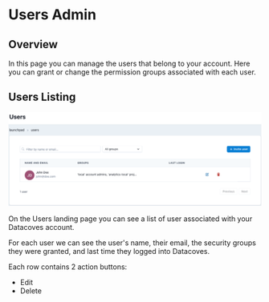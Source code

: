 # Users Admin

## Overview

In this page you can manage the users that belong to your account. Here you can grant or change the permission groups associated with each user.

## Users Listing

![Users Listing](./assets/users_landing.png)

On the Users landing page you can see a list of user associated with your Datacoves account.

For each user we can see the user's name, their email, the security groups they were granted, and last time they logged into Datacoves.

Each row contains 2 action buttons:
- Edit
- Delete
